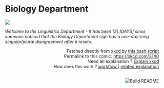 # <b>Biology Department</b>

[![](https://imgs.xkcd.com/comics/biology_department.png)](https://xkcd.com/3140)

<i>Welcome to the Linguistics Department - It has been [2] [DAYS] since someone noticed that the Biology Department sign has a one-day-long singular/plural disagreement after it resets.</i>

<div align="right">
  Fetched directly from
  <a href="https://xkcd.com">
    xkcd
  </a>
  by
  <a href="https://github.com/Vanille-N/Vanille-N/blob/master/fetch">
    this bash script
  </a>
</div>
<div align="right">
  Permalink to this comic:
  <a href="https://xkcd.com/3140">
    https://xkcd.com/3140
  </a>
</div>
<div align="right">
  Need an explanation ?
  <a href="https://www.explainxkcd.com/wiki/index.php/3140">
    Explain xkcd
  </a>
</div>
<div align="right">
  How does this work ?
  <a href="https://github.com/Vanille-N/Vanille-N/blob/master/.github/workflows/build.yml">
    workflow
  </a>
  |
  <a href="https://simonwillison.net/2020/Jul/10/self-updating-profile-readme/">
    related explanation
  </a>
</div><br>

<a href="https://github.com/Vanille-N/Vanille-N/actions"><img src="https://github.com/Vanille-N/Vanille-N/workflows/Build%20README/badge.svg" align="right" alt="Build README"></a>
